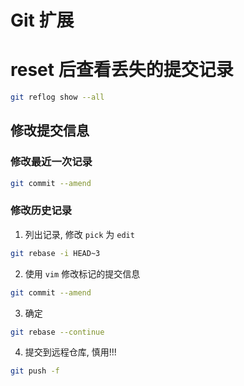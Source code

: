 # Git 扩展

# reset 后查看丢失的提交记录

```bash
git reflog show --all
```



## 修改提交信息

### 修改最近一次记录

```bash
git commit --amend
```

### 修改历史记录

1. 列出记录, 修改 `pick` 为 `edit`

```bash
git rebase -i HEAD~3
```

2. 使用 `vim` 修改标记的提交信息

```bash
git commit --amend
```

3. 确定

```bash
git rebase --continue
```

4. 提交到远程仓库, 慎用!!!

```bash
git push -f
```

